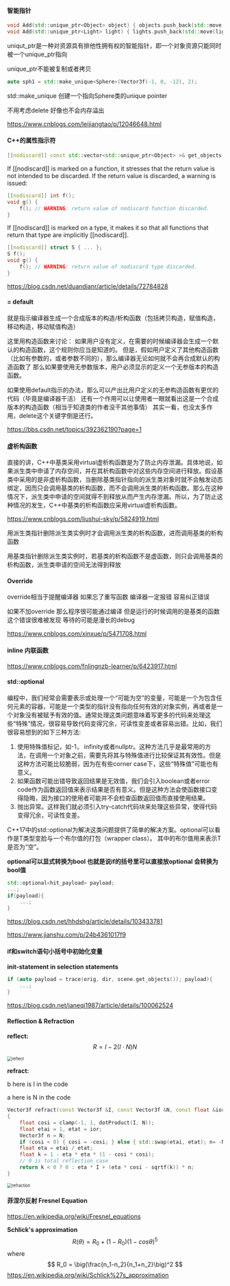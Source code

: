 #### 智能指针

```C++
void Add(std::unique_ptr<Object> object) { objects.push_back(std::move(object)); }
void Add(std::unique_ptr<Light> light) { lights.push_back(std::move(light)); }
```

uniqut_ptr是一种对资源具有排他性拥有权的智能指针，即一个对象资源只能同时被一个unique_ptr指向

unique_ptr不能被复制或者拷贝

```C++
auto sph1 = std::make_unique<Sphere>(Vector3f(-1, 0, -12), 2);
```

std::make_unique<Sphere> 创建一个指向Sphere类的unique pointer

不用考虑delete 好像也不会内存溢出

https://www.cnblogs.com/leijiangtao/p/12046648.html



#### C++的属性指示符

```C++
[[nodiscard]] const std::vector<std::unique_ptr<Object> >& get_objects() const { return objects; }
```

If [[nodiscard]] is marked on a function, it stresses that the return value is not intended to be discarded. If the return value is discarded, a warning is issued:

```C++
[[nodiscard]] int f();
void g() {
	f(); // WARNING: return value of nodiscard function discarded.
}
```

If [[nodiscard]] is marked on a type, it makes it so that all functions that return that type are implicitly [[nodiscard]].

```C++
[[nodiscard]] struct S { ... };
S f();
void g() {
	f(); // WARNING: return value of nodiscard type discarded.
}
```

https://blog.csdn.net/duandianr/article/details/72784828

#### = default

就是指示编译器生成一个合成版本的构造/析构函数（包括拷贝构造，赋值构造，移动构造，移动赋值构造）

 这里用构造函数来讨论：
 如果用户没有定义，在需要的时候编译器会生成一个默认的构造函数，这个规则你应当是知道的。
 但是，假如用户定义了其他构造函数（比如有参数的，或者参数不同的），那么编译器无论如何就不会再合成默认的构造函数了
 那么如果要使用无参数版本，用户必须显示的定义一个无参版本的构造函数。

 如果使用default指示的办法，那么可以产出比用户定义的无参构造函数有更优的代码（毕竟是编译器干活）
 还有一个作用可以让使用者一眼就看出这是一个合成版本的构造函数（相当于知道类的作者没干其他事情）
 其实一看，也没太多作用，delete这个关键字倒是还行。

https://bbs.csdn.net/topics/392362190?page=1

#### 虚析构函数

直接的讲，C++中基类采用virtual虚析构函数是为了防止内存泄漏。具体地说，如果派生类中申请了内存空间，并在其析构函数中对这些内存空间进行释放。假设基类中采用的是非虚析构函数，当删除基类指针指向的派生类对象时就不会触发动态绑定，因而只会调用基类的析构函数，而不会调用派生类的析构函数。那么在这种情况下，派生类中申请的空间就得不到释放从而产生内存泄漏。所以，为了防止这种情况的发生，C++中基类的析构函数应采用virtual虚析构函数。

https://www.cnblogs.com/liushui-sky/p/5824919.html

用派生类指针删除派生类实例时才会调用派生类的析构函数，进而调用基类的析构函数

用基类指针删除派生类实例时，若基类的析构函数不是虚函数，则只会调用基类的析构函数，派生类申请的空间无法得到释放

#### Override

override相当于提醒编译器 如果忘了重写函数 编译器一定报错 容易纠正错误

如果不加override 那么程序很可能通过编译 但是运行的时候调用的是基类的函数 这个错误很难被发现 等待的可能是漫长的debug

https://www.cnblogs.com/xinxue/p/5471708.html

#### inline 内联函数

https://www.cnblogs.com/fnlingnzb-learner/p/6423917.html

#### std::optional

编程中，我们经常会需要表示或处理一个“可能为空”的变量，可能是一个为包含任何元素的容器，可能是一个类型的指针没有指向任何有效的对象实例，再或者是一个对象没有被赋予有效的值。通常处理这类问题意味着写更多的代码来处理这些“特殊”情况，很容易导致代码变得冗余，可读性变差或者容易出错。比如，我们很容易想到的如下三种方法:

1. 使用特殊值标记，如-1， infinity或者nullptr。这种方法几乎是最常用的方法，在调用一个对象之前，需要先将其与特殊值进行比较保证其有效性。但是这种方法可能比较脆弱，因为在有些corner case下，这些“特殊值”可能也有意义。
2. 如果函数可能出错导致返回结果是无效值，我们会引入boolean或者error code作为函数返回值来表示结果是否有意义。但是这种方法会使函数接口变得隐晦，因为接口的使用者可能并不会检查函数返回值而直接使用结果。
3. 抛出异常。这样我们就必须引入try-catch代码块来处理这些异常，使得代码变得冗余，可读性变差。

C++17中的std::optional<T>为解决这类问题提供了简单的解决方案。optional<T>可以看作是T类型变脸与一个布尔值的打包（wrapper class）。 其中的布尔值用来表示T是否为“空”。

**optional可以显式转换为bool 也就是说if的括号里可以直接放optional 会转换为bool值**

```C++
std::optional<hit_payload> payload;
...;
if(payload){
    ...;
}
```

https://blog.csdn.net/hhdshg/article/details/103433781

https://www.jianshu.com/p/24b4361017f9

#### if和switch语句小括号中初始化变量

**init-statement in selection statements**

```C++
if (auto payload = trace(orig, dir, scene.get_objects()); payload){
    ...;
}
```

https://blog.csdn.net/janeqi1987/article/details/100062524

#### Reflection & Refraction

**reflect:**
$$
R = I-2(I\cdot N)N
$$


<img src="D:\GZM\study\ELSE\Graphics\GAMES 101\HW\Assignment5\Code\notes\reflection.png" alt="reflect" style="zoom:67%;" />

**refract:**

b here is I in the code

a here is N in the code

```C++
Vector3f refract(const Vector3f &I, const Vector3f &N, const float &ior)
{    
	float cosi = clamp(-1, 1, dotProduct(I, N));
    float etai = 1, etat = ior;
    Vector3f n = N;
    if (cosi < 0) { cosi = -cosi; } else { std::swap(etai, etat); n= -N; }
    float eta = etai / etat;
    float k = 1 - eta * eta * (1 - cosi * cosi);
    // 0 is total reflection case
    return k < 0 ? 0 : eta * I + (eta * cosi - sqrtf(k)) * n;
}
```



<img src="D:\GZM\study\ELSE\Graphics\GAMES 101\HW\Assignment5\Code\notes\refraction.png" alt="refraction" style="zoom:67%;" />

#### 菲涅尔反射 Fresnel Equation



https://en.wikipedia.org/wiki/Fresnel_equations

**Schlick's approximation**
$$
R(\theta) = R_0+(1-R_0)(1-cos\theta)^5
$$
where
$$
R_0 = \big(\frac{n_1-n_2}{n_1+n_2}\big)^2
$$
https://en.wikipedia.org/wiki/Schlick%27s_approximation